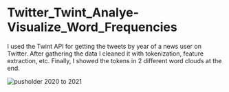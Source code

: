 # Twitter_Twint_Analye-Visualize_Word_Frequencies
I used the Twint API for getting the tweets by year of a news user on Twitter. After gathering the data I cleaned it with tokenization, feature extraction, etc. Finally, I showed the tokens in 2 different word clouds at the end.


![pusholder 2020 to 2021](https://user-images.githubusercontent.com/61462812/131251623-73dbbd34-a9f5-48de-9bcb-41c9ed212d48.png)
